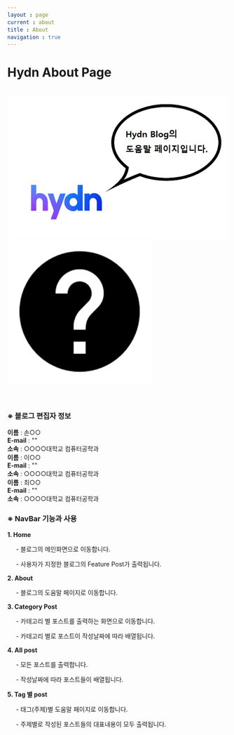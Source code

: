```yaml
---
layout : page
current : about
title : About
navigation : true
---
```


<html>
    <head> 
            <meta charset = 'utf-8'/>
            <link rel = "stylesheet" href="../css/about_style.css">
    </head>
    <body>
        <div id = "item">  
            <h1>Hydn About Page</h1>
        </div>
        <br/>
        <div class = "introduction">
            <img src="../hydn_logo.png" alt="Hydn_Logo">
            <img src="../Help.png" width="330" height="330" alt="도움말">
        </div>
        <br/><br/>
        <div class = "page_body">
            <h3>※ 블로그 편집자 정보</h3>
        </div>
        <div class = "information">
            <div class = "editior"> 
                <strong>이름</strong> : 손○○ <br/> 
                <strong>E-mail</strong> : "" <br/> 
                <strong>소속</strong> : ○○○○대학교 컴퓨터공학과<br/> 
            </div>
            <div class = "editior"> 
                <strong>이름</strong> : 이○○ <br/> 
                <strong>E-mail</strong> : "" <br/> 
                <strong>소속</strong> : ○○○○대학교 컴퓨터공학과<br/> 
            </div>
            <div class = "editior"> 
                <strong>이름</strong> : 최○○ <br/> 
                <strong>E-mail</strong> : "" <br/> 
                <strong>소속</strong> : ○○○○대학교 컴퓨터공학과<br/> 
            </div>
        </div>
        <div class = "page_body">
            <h3>※ NavBar 기능과 사용</h3>
        </div>
        <div class = "nav_bar">
            <div class = "nav"> 
                <strong>1. Home</strong> <br/>
                <p>&nbsp;&nbsp;&nbsp;&nbsp; - 블로그의 메인화면으로 이동합니다.</p>
                <p>&nbsp;&nbsp;&nbsp;&nbsp; - 사용자가 지정한 블로그의 Feature Post가 출력됩니다.</p>
            </div>
            <div class = "nav"> 
                <strong>2. About</strong>
                <p>&nbsp;&nbsp;&nbsp;&nbsp; - 블로그의 도움말 페이지로 이동합니다.</p>
            </div>
            <div class = "nav"> 
                <strong>3. Category Post</strong>
                <p>&nbsp;&nbsp;&nbsp;&nbsp; - 카테고리 별 포스트를 출력하는 화면으로 이동합니다.</p>
                <p>&nbsp;&nbsp;&nbsp;&nbsp; - 카테고리 별로 포스트이 작성날짜에 따라 배열됩니다.</p>
            </div>
            <div class = "nav"> 
                <strong>4. All post</strong>
                <p>&nbsp;&nbsp;&nbsp;&nbsp; - 모든 포스트를 출력합니다.</p>
                <p>&nbsp;&nbsp;&nbsp;&nbsp; - 작성날짜에 따라 포스트들이 배열됩니다.</p>
            </div>
            <div class = "nav"> 
                <strong>5. Tag 별 post</strong>
                <p>&nbsp;&nbsp;&nbsp;&nbsp; - 태그(주제)별 도움말 페이지로 이동합니다.</p>
                <p>&nbsp;&nbsp;&nbsp;&nbsp; - 주제별로 작성된 포스트들의 대표내용이 모두 출력됩니다.</p>
            </div>
        </div>
    </body>
</html>
